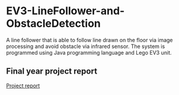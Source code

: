 # EV3-LineFollower-and-ObstacleDetection
A line follower that is able to follow line drawn on the floor via image processing and avoid obstacle via infrared sensor. The system is programmed using Java programming language and Lego EV3 unit.

## Final year project report
<a href="/project_report.pdf">Project report</a>

